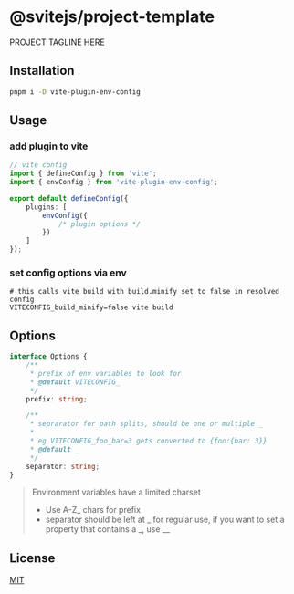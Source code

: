 # @svitejs/project-template

PROJECT TAGLINE HERE

## Installation

```bash
pnpm i -D vite-plugin-env-config
```

## Usage

### add plugin to vite

```ts
// vite config
import { defineConfig } from 'vite';
import { envConfig } from 'vite-plugin-env-config';

export default defineConfig({
	plugins: [
		envConfig({
			/* plugin options */
		})
	]
});
```

### set config options via env

```shell
# this calls vite build with build.minify set to false in resolved config
VITECONFIG_build_minify=false vite build
```

## Options

```ts
interface Options {
	/**
	 * prefix of env variables to look for
	 * @default VITECONFIG_
	 */
	prefix: string;

	/**
	 * seprarator for path splits, should be one or multiple _
	 *
	 * eg VITECONFIG_foo_bar=3 gets converted to {foo:{bar: 3}}
	 * @default _
	 */
	separator: string;
}
```

> Environment variables have a limited charset
>
> - Use A-Z\_ chars for prefix
> - separator should be left at _ for regular use, if you want to set a property that contains a _, use \_\_

## License

[MIT](./LICENSE)
